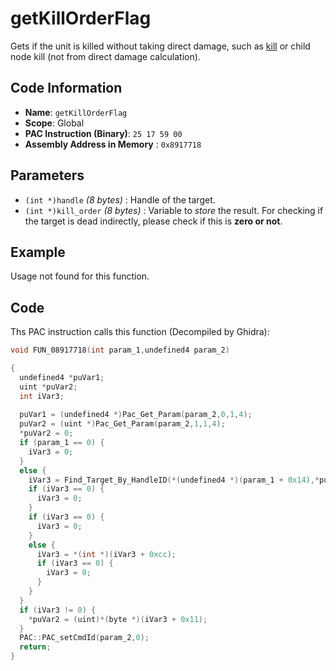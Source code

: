 # getKillOrderFlag

Gets if the unit is killed without taking direct damage, such as [kill](./kill.md) or child node kill (not from direct damage calculation).

## Code Information

- **Name**: `getKillOrderFlag`
- **Scope**: Global
- **PAC Instruction (Binary)**: `25 17 59 00`
- **Assembly Address in Memory** : `0x8917718`

## Parameters

- `(int *)handle` *(8 bytes)* : Handle of the target.
- `(int *)kill_order` *(8 bytes)* : Variable to *store* the result. For checking if the target is dead indirectly, please check if this is **zero or not**.

## Example

Usage not found for this function.

## Code

Ths PAC instruction calls this function (Decompiled by Ghidra):

```c
void FUN_08917718(int param_1,undefined4 param_2)

{
  undefined4 *puVar1;
  uint *puVar2;
  int iVar3;
  
  puVar1 = (undefined4 *)Pac_Get_Param(param_2,0,1,4);
  puVar2 = (uint *)Pac_Get_Param(param_2,1,1,4);
  *puVar2 = 0;
  if (param_1 == 0) {
    iVar3 = 0;
  }
  else {
    iVar3 = Find_Target_By_HandleID(*(undefined4 *)(param_1 + 0x14),*puVar1,1);
    if (iVar3 == 0) {
      iVar3 = 0;
    }
    if (iVar3 == 0) {
      iVar3 = 0;
    }
    else {
      iVar3 = *(int *)(iVar3 + 0xcc);
      if (iVar3 == 0) {
        iVar3 = 0;
      }
    }
  }
  if (iVar3 != 0) {
    *puVar2 = (uint)*(byte *)(iVar3 + 0x11);
  }
  PAC::PAC_setCmdId(param_2,0);
  return;
}
```

